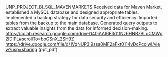 UNP_PROJECT_BI_SQL_MAVENMARKETS
Received data for Maven Market, established a MySQL database and designed appropriate tables. Implemented a backup strategy for data security and efficiency. Imported tables from the backup to the main database. Generated query outputs to extract valuable insights from the data for informed decision-making. https://colab.research.google.com/drive/140iAAt6F3d1fNz6HNBzBLoCMWp2IDIPL#scrollTo=boGSnX_2SH9Z
https://drive.google.com/file/d/1VqNUP3I9ssa0MF2aFxt0114vDcPcolwI/view?usp=sharing (ppt_pdf)
